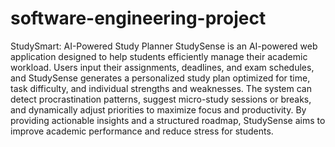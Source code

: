 # software-engineering-project
StudySmart: AI-Powered Study Planner
StudySense is an AI-powered web application designed to help students efficiently manage their academic workload. Users input their assignments, deadlines, and exam schedules, and StudySense generates a personalized study plan optimized for time, task difficulty, and individual strengths and weaknesses. The system can detect procrastination patterns, suggest micro-study sessions or breaks, and dynamically adjust priorities to maximize focus and productivity. By providing actionable insights and a structured roadmap, StudySense aims to improve academic performance and reduce stress for students.
